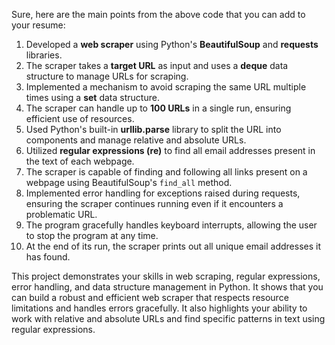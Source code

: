 Sure, here are the main points from the above code that you can add to your resume:

1. Developed a **web scraper** using Python's **BeautifulSoup** and **requests** libraries.
2. The scraper takes a **target URL** as input and uses a **deque** data structure to manage URLs for scraping.
3. Implemented a mechanism to avoid scraping the same URL multiple times using a **set** data structure.
4. The scraper can handle up to **100 URLs** in a single run, ensuring efficient use of resources.
5. Used Python's built-in **urllib.parse** library to split the URL into components and manage relative and absolute URLs.
6. Utilized **regular expressions (re)** to find all email addresses present in the text of each webpage.
7. The scraper is capable of finding and following all links present on a webpage using BeautifulSoup's `find_all` method.
8. Implemented error handling for exceptions raised during requests, ensuring the scraper continues running even if it encounters a problematic URL.
9. The program gracefully handles keyboard interrupts, allowing the user to stop the program at any time.
10. At the end of its run, the scraper prints out all unique email addresses it has found.

This project demonstrates your skills in web scraping, regular expressions, error handling, and data structure management in Python. It shows that you can build a robust and efficient web scraper that respects resource limitations and handles errors gracefully. It also highlights your ability to work with relative and absolute URLs and find specific patterns in text using regular expressions.
